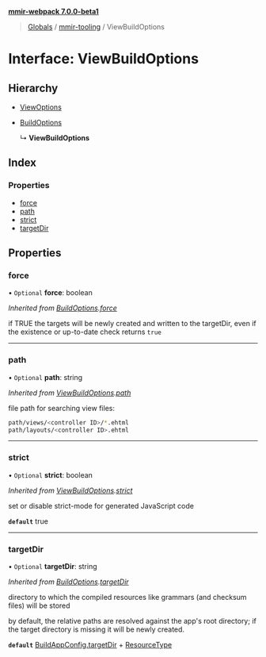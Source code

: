 **[mmir-webpack 7.0.0-beta1](../README.md)**

> [Globals](../README.md) / [mmir-tooling](../modules/mmir_tooling.md) / ViewBuildOptions

# Interface: ViewBuildOptions

## Hierarchy

* [ViewOptions](mmir_tooling.viewoptions.md)

* [BuildOptions](mmir_tooling.buildoptions.md)

  ↳ **ViewBuildOptions**

## Index

### Properties

* [force](mmir_tooling.viewbuildoptions.md#force)
* [path](mmir_tooling.viewbuildoptions.md#path)
* [strict](mmir_tooling.viewbuildoptions.md#strict)
* [targetDir](mmir_tooling.viewbuildoptions.md#targetdir)

## Properties

### force

• `Optional` **force**: boolean

*Inherited from [BuildOptions](mmir_tooling.buildoptions.md).[force](mmir_tooling.buildoptions.md#force)*

if TRUE the targets will be newly created and written to the targetDir,
even if the existence or up-to-date check returns `true`

___

### path

• `Optional` **path**: string

*Inherited from [ViewBuildOptions](mmir_tooling.viewbuildoptions.md).[path](mmir_tooling.viewbuildoptions.md#path)*

file path for searching view files:
```bash
path/views/<controller ID>/*.ehtml
path/layouts/<controller ID>.ehtml
```

___

### strict

• `Optional` **strict**: boolean

*Inherited from [ViewBuildOptions](mmir_tooling.viewbuildoptions.md).[strict](mmir_tooling.viewbuildoptions.md#strict)*

set or disable strict-mode for generated JavaScript code

**`default`** true

___

### targetDir

• `Optional` **targetDir**: string

*Inherited from [BuildOptions](mmir_tooling.buildoptions.md).[targetDir](mmir_tooling.buildoptions.md#targetdir)*

directory to which the compiled resources like grammars (and checksum files) will be stored

by default, the relative paths are resolved against the app's root directory;
if the target directory is missing it will be newly created.

**`default`** [BuildAppConfig.targetDir](mmir_tooling.buildappconfig.md#targetdir) + [ResourceType](../modules/mmir_tooling.md#resourcetype)
